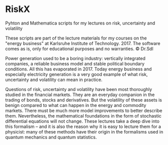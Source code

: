 # RiskX
Pyhton and Mathematica scripts for my lectures on risk, uncertainty and volatility

These scripts are part of the lecture materials for my courses on the "energy business" at Karlsruhe Institute of Technology. 2017. The software comes as is, only for educational purposes and no warranties.  © Dr.Sdl 

Power generation used to be a boring industry: vertically integrated companies, a reliable business model and stable political boundary conditions. All this has evaporated in 2017. Today energy business and especially electricity generation is a very good example of what risk, uncertainty and volatility can mean in practice.

Questions of risk, uncertainty and volatility have been most thoroughly studied in the financial markets. They are an everyday companion in the trading of bonds, stocks and derivatives. But the volatility of these assets is benign compared to what can happen in the energy and commodity markets. There must be much more model improvements to better describe them. Nevertheless, the mathematical foundations in the form of stochastic differential equations will not change. These lectures take a deep dive into this formalism – and it is also the reason why it is easy to lecture them for a physicist: many of these methods have their origin in the formalisms used in quantum mechanics and quantum statistics.  
